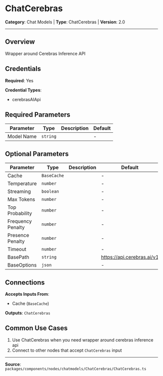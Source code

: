 # ChatCerebras

**Category**: Chat Models | **Type**: ChatCerebras | **Version**: 2.0

---

## Overview

Wrapper around Cerebras Inference API

## Credentials

**Required**: Yes

**Credential Types**:
- cerebrasAIApi

## Required Parameters

| Parameter | Type | Description | Default |
|-----------|------|-------------|---------|
| Model Name | `string` |  | - |

## Optional Parameters

| Parameter | Type | Description | Default |
|-----------|------|-------------|---------|
| Cache | `BaseCache` |  | - |
| Temperature | `number` |  | - |
| Streaming | `boolean` |  | - |
| Max Tokens | `number` |  | - |
| Top Probability | `number` |  | - |
| Frequency Penalty | `number` |  | - |
| Presence Penalty | `number` |  | - |
| Timeout | `number` |  | - |
| BasePath | `string` |  | https://api.cerebras.ai/v1 |
| BaseOptions | `json` |  | - |

## Connections

**Accepts Inputs From**:
- Cache (`BaseCache`)

**Outputs**: `ChatCerebras`

## Common Use Cases

1. Use ChatCerebras when you need wrapper around cerebras inference api
2. Connect to other nodes that accept `ChatCerebras` input

---

**Source**: `packages/components/nodes/chatmodels/ChatCerebras/ChatCerebras.ts`
